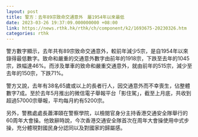 ```yaml
---
layout: post
title: 警方：去年89宗致命交通意外　屬1954年以來最低
date: 2023-03-26 19:37:09.000000000 +08:00
link: https://news.rthk.hk/rthk/ch/component/k2/1693675-20230326.htm
categories: rthk
---
```


警方數字顯示，去年共有89宗致命交通意外，較前年減少5宗，是自1954年以來錄得最低數字。致命和嚴重的交通意外數字由前年的1918宗，下跌至去年的1045宗，跌幅達46%。而涉及單車的致命和嚴重交通意外，就由前年的515宗，減少至去年的150宗，下跌71%。

警方又說，去年有38名65歲或以上的長者行人，因交通意外而不幸喪生，佔整體數字7成。至於去年5月推出的微信電子舉報平台「影住駕」，截至上月底，共收到超過57000宗舉報，平均每月約有5200宗。

另外，警務處處長蕭澤頤在警察學院，以檢閱官身分主持香港交通安全隊舉行的60周年大會操。他致辭時說，今次香港交通安全隊首次在周年大會操使用中式步操，充分體現對國民身分認同以及對國家的歸屬感。
